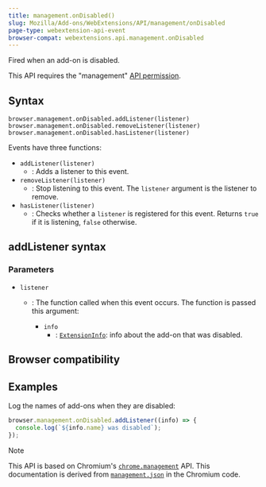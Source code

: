 ```yaml
---
title: management.onDisabled()
slug: Mozilla/Add-ons/WebExtensions/API/management/onDisabled
page-type: webextension-api-event
browser-compat: webextensions.api.management.onDisabled
---
```




Fired when an add-on is disabled.

This API requires the "management" [API permission](/Mozilla/Add-ons/WebExtensions/manifest.json/permissions).

## Syntax

```js-nolint
browser.management.onDisabled.addListener(listener)
browser.management.onDisabled.removeListener(listener)
browser.management.onDisabled.hasListener(listener)
```

Events have three functions:

- `addListener(listener)`
  - : Adds a listener to this event.
- `removeListener(listener)`
  - : Stop listening to this event. The `listener` argument is the listener to remove.
- `hasListener(listener)`
  - : Checks whether a `listener` is registered for this event. Returns `true` if it is listening, `false` otherwise.

## addListener syntax

### Parameters

- `listener`

  - : The function called when this event occurs. The function is passed this argument:

    - `info`
      - : [`ExtensionInfo`](/Mozilla/Add-ons/WebExtensions/API/management/ExtensionInfo): info about the add-on that was disabled.

## Browser compatibility



## Examples

Log the names of add-ons when they are disabled:

```js
browser.management.onDisabled.addListener((info) => {
  console.log(`${info.name} was disabled`);
});
```



> [!NOTE]
> This API is based on Chromium's [`chrome.management`](https://developer.chrome.com/docs/extensions/reference/api/management#event-onDisabled) API. This documentation is derived from [`management.json`](https://chromium.googlesource.com/chromium/src/+/master/extensions/common/api/management.json) in the Chromium code.

<!--
// Copyright 2015 The Chromium Authors. All rights reserved.
//
// Redistribution and use in source and binary forms, with or without
// modification, are permitted provided that the following conditions are
// met:
//
//    * Redistributions of source code must retain the above copyright
// notice, this list of conditions and the following disclaimer.
//    * Redistributions in binary form must reproduce the above
// copyright notice, this list of conditions and the following disclaimer
// in the documentation and/or other materials provided with the
// distribution.
//    * Neither the name of Google Inc. nor the names of its
// contributors may be used to endorse or promote products derived from
// this software without specific prior written permission.
//
// THIS SOFTWARE IS PROVIDED BY THE COPYRIGHT HOLDERS AND CONTRIBUTORS
// "AS IS" AND ANY EXPRESS OR IMPLIED WARRANTIES, INCLUDING, BUT NOT
// LIMITED TO, THE IMPLIED WARRANTIES OF MERCHANTABILITY AND FITNESS FOR
// A PARTICULAR PURPOSE ARE DISCLAIMED. IN NO EVENT SHALL THE COPYRIGHT
// OWNER OR CONTRIBUTORS BE LIABLE FOR ANY DIRECT, INDIRECT, INCIDENTAL,
// SPECIAL, EXEMPLARY, OR CONSEQUENTIAL DAMAGES (INCLUDING, BUT NOT
// LIMITED TO, PROCUREMENT OF SUBSTITUTE GOODS OR SERVICES; LOSS OF USE,
// DATA, OR PROFITS; OR BUSINESS INTERRUPTION) HOWEVER CAUSED AND ON ANY
// THEORY OF LIABILITY, WHETHER IN CONTRACT, STRICT LIABILITY, OR TORT
// (INCLUDING NEGLIGENCE OR OTHERWISE) ARISING IN ANY WAY OUT OF THE USE
// OF THIS SOFTWARE, EVEN IF ADVISED OF THE POSSIBILITY OF SUCH DAMAGE.
-->
